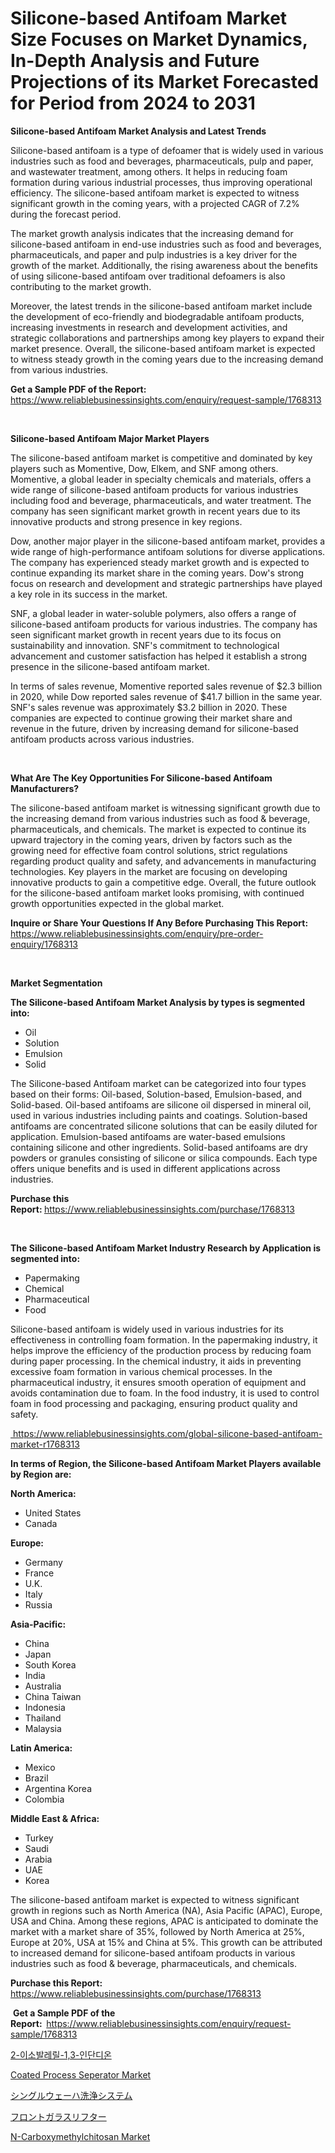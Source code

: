 <p><h1>Silicone-based Antifoam Market Size Focuses on Market Dynamics, In-Depth Analysis and Future Projections of its Market Forecasted for Period from 2024 to 2031</h1></p><p><strong>Silicone-based Antifoam Market Analysis and Latest Trends</strong></p>
<p><p>Silicone-based antifoam is a type of defoamer that is widely used in various industries such as food and beverages, pharmaceuticals, pulp and paper, and wastewater treatment, among others. It helps in reducing foam formation during various industrial processes, thus improving operational efficiency. The silicone-based antifoam market is expected to witness significant growth in the coming years, with a projected CAGR of 7.2% during the forecast period.</p><p>The market growth analysis indicates that the increasing demand for silicone-based antifoam in end-use industries such as food and beverages, pharmaceuticals, and paper and pulp industries is a key driver for the growth of the market. Additionally, the rising awareness about the benefits of using silicone-based antifoam over traditional defoamers is also contributing to the market growth.</p><p>Moreover, the latest trends in the silicone-based antifoam market include the development of eco-friendly and biodegradable antifoam products, increasing investments in research and development activities, and strategic collaborations and partnerships among key players to expand their market presence. Overall, the silicone-based antifoam market is expected to witness steady growth in the coming years due to the increasing demand from various industries.</p></p>
<p><strong>Get a Sample PDF of the Report:&nbsp;</strong> <a href="https://www.reliablebusinessinsights.com/enquiry/request-sample/1768313">https://www.reliablebusinessinsights.com/enquiry/request-sample/1768313</a></p>
<p>&nbsp;</p>
<p><strong>Silicone-based Antifoam Major Market Players</strong></p>
<p><p>The silicone-based antifoam market is competitive and dominated by key players such as Momentive, Dow, Elkem, and SNF among others. Momentive, a global leader in specialty chemicals and materials, offers a wide range of silicone-based antifoam products for various industries including food and beverage, pharmaceuticals, and water treatment. The company has seen significant market growth in recent years due to its innovative products and strong presence in key regions.</p><p>Dow, another major player in the silicone-based antifoam market, provides a wide range of high-performance antifoam solutions for diverse applications. The company has experienced steady market growth and is expected to continue expanding its market share in the coming years. Dow's strong focus on research and development and strategic partnerships have played a key role in its success in the market.</p><p>SNF, a global leader in water-soluble polymers, also offers a range of silicone-based antifoam products for various industries. The company has seen significant market growth in recent years due to its focus on sustainability and innovation. SNF's commitment to technological advancement and customer satisfaction has helped it establish a strong presence in the silicone-based antifoam market.</p><p>In terms of sales revenue, Momentive reported sales revenue of $2.3 billion in 2020, while Dow reported sales revenue of $41.7 billion in the same year. SNF's sales revenue was approximately $3.2 billion in 2020. These companies are expected to continue growing their market share and revenue in the future, driven by increasing demand for silicone-based antifoam products across various industries.</p></p>
<p>&nbsp;</p>
<p><strong>What Are The Key Opportunities For Silicone-based Antifoam Manufacturers?</strong></p>
<p><p>The silicone-based antifoam market is witnessing significant growth due to the increasing demand from various industries such as food & beverage, pharmaceuticals, and chemicals. The market is expected to continue its upward trajectory in the coming years, driven by factors such as the growing need for effective foam control solutions, strict regulations regarding product quality and safety, and advancements in manufacturing technologies. Key players in the market are focusing on developing innovative products to gain a competitive edge. Overall, the future outlook for the silicone-based antifoam market looks promising, with continued growth opportunities expected in the global market.</p></p>
<p><strong>Inquire or Share Your Questions If Any Before Purchasing This Report:</strong> <a href="https://www.reliablebusinessinsights.com/enquiry/pre-order-enquiry/1768313">https://www.reliablebusinessinsights.com/enquiry/pre-order-enquiry/1768313</a></p>
<p>&nbsp;</p>
<p><strong>Market Segmentation</strong></p>
<p><strong>The Silicone-based Antifoam Market Analysis by types is segmented into:</strong></p>
<p><ul><li>Oil</li><li>Solution</li><li>Emulsion</li><li>Solid</li></ul></p>
<p><p>The Silicone-based Antifoam market can be categorized into four types based on their forms: Oil-based, Solution-based, Emulsion-based, and Solid-based. Oil-based antifoams are silicone oil dispersed in mineral oil, used in various industries including paints and coatings. Solution-based antifoams are concentrated silicone solutions that can be easily diluted for application. Emulsion-based antifoams are water-based emulsions containing silicone and other ingredients. Solid-based antifoams are dry powders or granules consisting of silicone or silica compounds. Each type offers unique benefits and is used in different applications across industries.</p></p>
<p><strong>Purchase this Report:&nbsp;</strong><a href="https://www.reliablebusinessinsights.com/purchase/1768313">https://www.reliablebusinessinsights.com/purchase/1768313</a></p>
<p>&nbsp;</p>
<p><strong>The Silicone-based Antifoam Market Industry Research by Application is segmented into:</strong></p>
<p><ul><li>Papermaking</li><li>Chemical</li><li>Pharmaceutical</li><li>Food</li></ul></p>
<p><p>Silicone-based antifoam is widely used in various industries for its effectiveness in controlling foam formation. In the papermaking industry, it helps improve the efficiency of the production process by reducing foam during paper processing. In the chemical industry, it aids in preventing excessive foam formation in various chemical processes. In the pharmaceutical industry, it ensures smooth operation of equipment and avoids contamination due to foam. In the food industry, it is used to control foam in food processing and packaging, ensuring product quality and safety.</p></p>
<p><a href="https://www.reliablebusinessinsights.com/global-silicone-based-antifoam-market-r1768313">&nbsp;https://www.reliablebusinessinsights.com/global-silicone-based-antifoam-market-r1768313</a></p>
<p><strong>In terms of Region, the Silicone-based Antifoam Market Players available by Region are:</strong></p>
<p>
    <p> <strong> North America: </strong>
        <ul>
            <li>United States</li>
            <li>Canada</li>
        </ul>
        </p> 
    <p> <strong> Europe: </strong>
        <ul>
            <li>Germany</li>
            <li>France</li>
            <li>U.K.</li>
            <li>Italy</li>
            <li>Russia</li>
        </ul>
        </p> 
    <p> <strong> Asia-Pacific: </strong>
        <ul>
            <li>China</li>
            <li>Japan</li>
            <li>South Korea</li>
            <li>India</li>
            <li>Australia</li>
            <li>China Taiwan</li>
            <li>Indonesia</li>
            <li>Thailand</li>
            <li>Malaysia</li>
        </ul>
        </p> 
    <p> <strong> Latin America: </strong>
        <ul>
            <li>Mexico</li>
            <li>Brazil</li>
            <li>Argentina Korea</li>
            <li>Colombia</li>
        </ul>
        </p> 
    <p> <strong> Middle East & Africa: </strong>
        <ul>
            <li>Turkey</li>
            <li>Saudi</li>
            <li>Arabia</li>
            <li>UAE</li>
            <li>Korea</li>
        </ul>
    </p>
    </p>
<p><p>The silicone-based antifoam market is expected to witness significant growth in regions such as North America (NA), Asia Pacific (APAC), Europe, USA and China. Among these regions, APAC is anticipated to dominate the market with a market share of 35%, followed by North America at 25%, Europe at 20%, USA at 15% and China at 5%. This growth can be attributed to increased demand for silicone-based antifoam products in various industries such as food & beverage, pharmaceuticals, and chemicals.</p></p>
<p><strong>Purchase this Report: </strong><a href="https://www.reliablebusinessinsights.com/purchase/1768313">https://www.reliablebusinessinsights.com/purchase/1768313</a></p>
<p>&nbsp;<strong>Get a Sample PDF of the Report:&nbsp;&nbsp;</strong><a href="https://www.reliablebusinessinsights.com/enquiry/request-sample/1768313">https://www.reliablebusinessinsights.com/enquiry/request-sample/1768313</a></p>
<p><strong></strong></p>
<p><p><a href="https://github.com/marufmohassin05/Market-Research-Report-List-1/blob/main/3509235143036.md">2-이소발레릴-1,3-인단디온</a></p><p><a href="https://github.com/Angelnienowdseej3e45z3p8c/Market-Research-Report-List-3/blob/main/coated-process-seperator-market.md">Coated Process Seperator Market</a></p><p><a href="https://github.com/LizaHeller2023/Market-Research-Report-List-1/blob/main/2519364137489.md">シングルウェーハ洗浄システム</a></p><p><a href="https://github.com/deonnorth8/Market-Research-Report-List-1/blob/main/8502957137488.md">フロントガラスリフター</a></p><p><a href="https://github.com/brentleyjimmiealvaradoz4l1rea/Market-Research-Report-List-3/blob/main/n-carboxymethylchitosan-market.md">N-Carboxymethylchitosan Market</a></p></p>